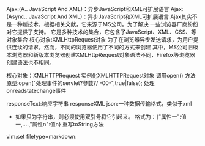 Ajax:(A.. JavaScript And XML)：异步JavaScript和XML可扩展语言
Ajax:(Async.. JavaScript And XML)：异步JavaScript和XML可扩展语言
Ajax其实不是一种新技术，根据相关文献，它来源于MS公司。为了解决
一些浏览器厂商纷纷对它提供了支持。
它是多种技术的集合，它包含了JavaScript、XML、CSS、等对象集合
核心对象:XMLHttpRequest对象
为了在浏览器异步发送请求，为用户提供连续的请求，然而，不同的浏览器使用了不同的方式来创建
其中，MS公司旧版本浏览器和新版本浏览器创建XMLHttpRequest对象语法不同，Firefox等浏览器创建语法也不相同。

核心对象：XMLHTTPRequest
实例化XMLHTTPRequest对象
调用open()
方法原型:open("处理事件的servlet?参数?/
-00-",true|false);
处理onreadstatechange事件

responseText:响应字符串
responseXML
json:一种数据传输格式，类似于xml
* 如果只为字符串，则必须使用双引号将它引起来。
格式为：{"属性一":值一,....,"属性n":值n}
重写toString方法

 vim:set filetype=markdown: 

